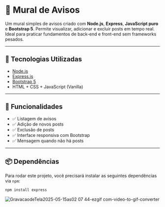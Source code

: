 # 📝 Mural de Avisos

Um mural simples de avisos criado com **Node.js**, **Express**, **JavaScript puro** e **Bootstrap 5**. Permite visualizar, adicionar e excluir posts em tempo real. Ideal para praticar fundamentos de back-end e front-end sem frameworks pesados.

---

## 🔧 Tecnologias Utilizadas

- [Node.js](https://nodejs.org/)
- [Express.js](https://expressjs.com/)
- [Bootstrap 5](https://getbootstrap.com/)
- HTML + CSS + JavaScript (Vanilla)

---

## 🚀 Funcionalidades

- ✅ Listagem de avisos
- ✅ Adição de novos posts
- ✅ Exclusão de posts
- ✅ Interface responsiva com Bootstrap
- ✅ Mensagem quando não há posts

---

## 📦 Dependências

Para rodar este projeto, você precisará instalar as seguintes dependências via `npm`:

```bash
npm install express
```
![GravacaodeTela2025-05-15as02 07 44-ezgif com-video-to-gif-converter](https://github.com/user-attachments/assets/d4017953-c65e-4d7c-9a46-99423808f4bf)
